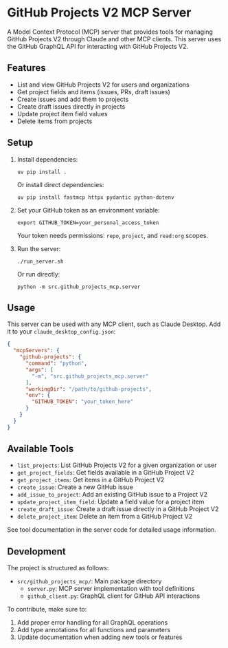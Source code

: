 # GitHub Projects V2 MCP Server

A Model Context Protocol (MCP) server that provides tools for managing GitHub Projects V2 through Claude and other MCP clients. This server uses the GitHub GraphQL API for interacting with GitHub Projects V2.

## Features

- List and view GitHub Projects V2 for users and organizations
- Get project fields and items (issues, PRs, draft issues)
- Create issues and add them to projects
- Create draft issues directly in projects
- Update project item field values
- Delete items from projects

## Setup

1. Install dependencies:
   ```
   uv pip install .
   ```
   
   Or install direct dependencies:
   ```
   uv pip install fastmcp httpx pydantic python-dotenv
   ```

2. Set your GitHub token as an environment variable:
   ```
   export GITHUB_TOKEN=your_personal_access_token
   ```
   Your token needs permissions: `repo`, `project`, and `read:org` scopes.

3. Run the server:
   ```
   ./run_server.sh
   ```
   
   Or run directly:
   ```
   python -m src.github_projects_mcp.server
   ```

## Usage

This server can be used with any MCP client, such as Claude Desktop. Add it to your `claude_desktop_config.json`:

```json
{
  "mcpServers": {
    "github-projects": {
      "command": "python",
      "args": [
        "-m", "src.github_projects_mcp.server"
      ],
      "workingDir": "/path/to/github-projects",
      "env": {
        "GITHUB_TOKEN": "your_token_here"
      }
    }
  }
}
```

## Available Tools

- `list_projects`: List GitHub Projects V2 for a given organization or user
- `get_project_fields`: Get fields available in a GitHub Project V2
- `get_project_items`: Get items in a GitHub Project V2
- `create_issue`: Create a new GitHub issue
- `add_issue_to_project`: Add an existing GitHub issue to a Project V2
- `update_project_item_field`: Update a field value for a project item
- `create_draft_issue`: Create a draft issue directly in a GitHub Project V2
- `delete_project_item`: Delete an item from a GitHub Project V2

See tool documentation in the server code for detailed usage information.

## Development

The project is structured as follows:

- `src/github_projects_mcp/`: Main package directory
  - `server.py`: MCP server implementation with tool definitions
  - `github_client.py`: GraphQL client for GitHub API interactions

To contribute, make sure to:
1. Add proper error handling for all GraphQL operations
2. Add type annotations for all functions and parameters
3. Update documentation when adding new tools or features
